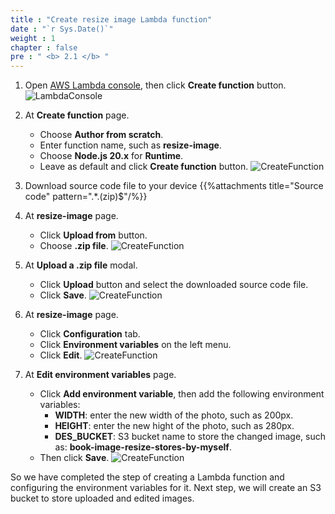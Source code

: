 ```yaml
---
title : "Create resize image Lambda function"
date : "`r Sys.Date()`"
weight : 1
chapter : false
pre : " <b> 2.1 </b> "
---
```

1. Open [AWS Lambda console](https://ap-southeast-2.console.aws.amazon.com/lambda/home?region=ap-southeast-2#/discover), then click **Create function** button.
![LambdaConsole](/images/temp/1/1.png?width=90pc)

2. At **Create function** page.
    - Choose **Author from scratch**.
    - Enter function name, such as **resize-image**.
    - Choose **Node.js 20.x** for **Runtime**.
    - Leave as default and click **Create function** button.
![CreateFunction](/images/temp/1/2.png?width=90pc)

3. Download source code file to your device 
{{%attachments title="Source code" pattern=".*\.(zip)$"/%}}

4. At **resize-image** page.
    - Click **Upload from** button.
    - Choose **.zip file**.
![CreateFunction](/images/temp/1/3.png?width=90pc)

5. At **Upload a .zip file** modal.
    - Click **Upload** button and select the downloaded source code file.
    - Click **Save**.
![CreateFunction](/images/temp/1/4.png?width=90pc)

6. At **resize-image** page.
    - Click **Configuration** tab.
    - Click **Environment variables** on the left menu.
    - Click **Edit**.
![CreateFunction](/images/temp/1/5.png?width=90pc)

7. At **Edit environment variables** page.
    - Click **Add environment variable**, then add the following environment variables:
      - **WIDTH**: enter the new width of the photo, such as 200px.
      - **HEIGHT**: enter the new hight of the photo, such as 280px.
      - **DES_BUCKET**: S3 bucket name to store the changed image, such as: **book-image-resize-stores-by-myself**.
    - Then click **Save**.
![CreateFunction](/images/temp/1/6.png?width=90pc)

So we have completed the step of creating a Lambda function and configuring the environment variables for it. Next step, we will create an S3 bucket to store uploaded and edited images.
